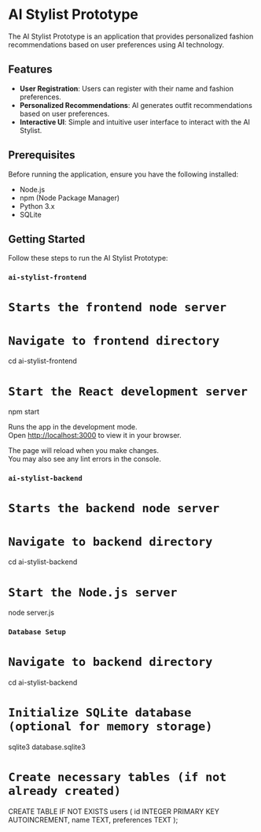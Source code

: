# AI Stylist Prototype

The AI Stylist Prototype is an application that provides personalized fashion recommendations based on user preferences using AI technology.

## Features

- **User Registration**: Users can register with their name and fashion preferences.
- **Personalized Recommendations**: AI generates outfit recommendations based on user preferences.
- **Interactive UI**: Simple and intuitive user interface to interact with the AI Stylist.

## Prerequisites

Before running the application, ensure you have the following installed:

- Node.js
- npm (Node Package Manager)
- Python 3.x
- SQLite

## Getting Started

Follow these steps to run the AI Stylist Prototype:

### `ai-stylist-frontend`

# `Starts the frontend node server`

# `Navigate to frontend directory`
cd ai-stylist-frontend

# `Start the React development server`
npm start

Runs the app in the development mode.\
Open [http://localhost:3000](http://localhost:3000) to view it in your browser.

The page will reload when you make changes.\
You may also see any lint errors in the console.


### `ai-stylist-backend`

# `Starts the backend node server`

# `Navigate to backend directory`
cd ai-stylist-backend

# `Start the Node.js server`
node server.js

### `Database Setup`
# `Navigate to backend directory`
cd ai-stylist-backend

# `Initialize SQLite database (optional for memory storage)`
sqlite3 database.sqlite3

# `Create necessary tables (if not already created)`
CREATE TABLE IF NOT EXISTS users (
  id INTEGER PRIMARY KEY AUTOINCREMENT,
  name TEXT,
  preferences TEXT
);
